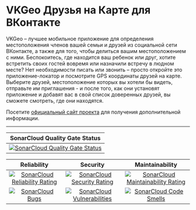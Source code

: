 # VKGeo Друзья на Карте для ВКонтакте

VKGeo  –  лучшее мобильное приложение для определения местоположения членов
вашей  семьи и друзей из социальной сети ВКонтакте, а также для того, чтобы
делиться  вашим  местоположением  с  ними.  Беспокоитесь, где находится ваш
ребенок  или  друг,  хотите  встретить  своих  гостей вовремя или назначили
встречу  в  людном  месте?  Нет  необходимости  писать или звонить – просто
откройте  это  приложение-локатор  и  посмотрите  GPS  координаты друзей на
карте.  Выберите  друзей,  местоположение  которых  вы  хотели  бы  видеть,
отправьте  им  приглашения  -  и после того, как они установят приложение и
добавят  вас  в свой список доверенных друзей, вы сможете смотреть, где они
находятся.

Посетите   [официальный  сайт  проекта](https://vkgeo.sourceforge.io/)  для
получения дополнительной информации.

---

| SonarCloud Quality Gate Status |
| :---: |
| [![SonarCloud Quality Gate Status](https://sonarcloud.io/api/project_badges/measure?project=vkgeo%3Avkgeo-android&metric=alert_status)](https://sonarcloud.io/dashboard?id=vkgeo%3Avkgeo-android) |

| Reliability | Security | Maintainability |
| :---: | :---: | :---: |
| [![SonarCloud Reliability Rating](https://sonarcloud.io/api/project_badges/measure?project=vkgeo%3Avkgeo-android&metric=reliability_rating)](https://sonarcloud.io/dashboard?id=vkgeo%3Avkgeo-android) | [![SonarCloud Security Rating](https://sonarcloud.io/api/project_badges/measure?project=vkgeo%3Avkgeo-android&metric=security_rating)](https://sonarcloud.io/dashboard?id=vkgeo%3Avkgeo-android) | [![SonarCloud Maintainability Rating](https://sonarcloud.io/api/project_badges/measure?project=vkgeo%3Avkgeo-android&metric=sqale_rating)](https://sonarcloud.io/dashboard?id=vkgeo%3Avkgeo-android) |
| [![SonarCloud Bugs](https://sonarcloud.io/api/project_badges/measure?project=vkgeo%3Avkgeo-android&metric=bugs)](https://sonarcloud.io/dashboard?id=vkgeo%3Avkgeo-android) | [![SonarCloud Vulnerabilities](https://sonarcloud.io/api/project_badges/measure?project=vkgeo%3Avkgeo-android&metric=vulnerabilities)](https://sonarcloud.io/dashboard?id=vkgeo%3Avkgeo-android) | [![SonarCloud Code Smells](https://sonarcloud.io/api/project_badges/measure?project=vkgeo%3Avkgeo-android&metric=code_smells)](https://sonarcloud.io/dashboard?id=vkgeo%3Avkgeo-android) |
